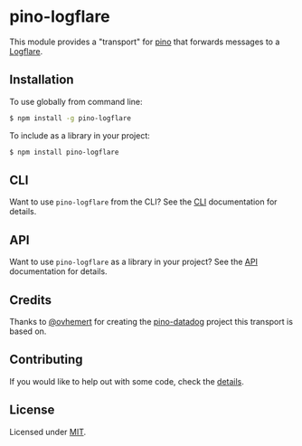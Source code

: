 # pino-logflare

This module provides a "transport" for [pino][pino] that forwards messages to a [Logflare][logflare].

## Installation

To use globally from command line:

```bash
$ npm install -g pino-logflare
```

To include as a library in your project:

```bash
$ npm install pino-logflare
```

## CLI

Want to use `pino-logflare` from the CLI?
See the [CLI](./docs/CLI.md) documentation for details.

## API

Want to use `pino-logflare` as a library in your project?
See the [API](./docs/API.md) documentation for details.

## Credits

Thanks to [@ovhemert](https://github.com/ovhemert) for creating the [pino-datadog](https://github.com/ovhemert/pino-datadog) project this transport is based on.

## Contributing

If you would like to help out with some code, check the [details](./docs/CONTRIBUTING.md).

## License

Licensed under [MIT](./LICENSE).

[pino]: https://www.npmjs.com/package/pino
[logflare]: https://logflare.app/
